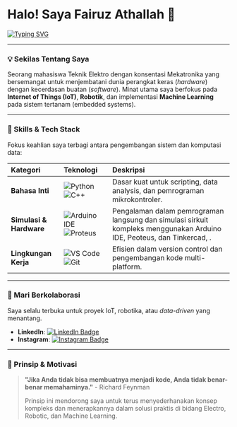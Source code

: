 # Halo! Saya Fairuz Athallah 🚀

[![Typing SVG](https://readme-typing-svg.herokuapp.com?lines=Mahasiswa%20di%20bidang%20Teknik%20Elektro;Fokus%20pada%20IoT%2C%20Robotik%20%26%20ML;Mari%20Mulai%20Berinovasi!&center=true&width=500&height=50)](https://git.io/typing-svg)

---

### 💡 Sekilas Tentang Saya

Seorang mahasiswa Teknik Elektro dengan konsentasi Mekatronika yang bersemangat untuk menjembatani dunia perangkat keras (*hardware*) dengan kecerdasan buatan (*software*). Minat utama saya berfokus pada **Internet of Things (IoT)**, **Robotik**, dan implementasi **Machine Learning** pada sistem tertanam (embedded systems).

---

### 🧠 Skills & Tech Stack

Fokus keahlian saya terbagi antara pengembangan sistem dan komputasi data:

| Kategori | Teknologi | Deskripsi |
| :--- | :--- | :--- |
| **Bahasa Inti** | ![Python](https://img.shields.io/badge/-Python-3776AB?style=flat-square&logo=python&logoColor=white) ![C++](https://img.shields.io/badge/-C%2B%2B-00599C?style=flat-square&logo=c%2B%2B&logoColor=white) | Dasar kuat untuk scripting, data analysis, dan pemrograman mikrokontroler. |
| **Simulasi & Hardware** | ![Arduino IDE](https://img.shields.io/badge/-Arduino-00979D?style=flat-square&logo=arduino&logoColor=white) ![Proteus](https://img.shields.io/badge/-Proteus-2A62AF?style=flat-square&logo=data:image/svg+xml;base64,PHN2ZyB4bWxucz0iaHR0cDovL3d3dy53My5vcmcvMjAwMC9zdmciIHdpZHRoPSIxNiIgaGVpZ2h0PSIxNiIgdmlld0JveD0iMCAwIDI0IDI0Ij48cGF0aCBmaWxsPSIjRjBGMEYwIiBkPSJNMjEgNnYyLjMyTDE2LjY4IDhsNC4zMiAyLjY4VjE0aC02di00LjcyTDEwLjY4IDhsNC4zMi0yLjY4VjZIMjF6TTMgMTBoNnY0SDNWMTB6Ii8+PC9zdmc+) | Pengalaman dalam pemrograman langsung dan simulasi sirkuit kompleks menggunakan Arduino IDE, Peoteus, dan Tinkercad, . |
| **Lingkungan Kerja** | ![VS Code](https://img.shields.io/badge/-VS%20Code-007ACC?style=flat-square&logo=visual-studio-code&logoColor=white) ![Git](https://img.shields.io/badge/-Git-F05032?style=flat-square&logo=git&logoColor=white) | Efisien dalam version control dan pengembangan kode multi-platform. |

---

### 🔗 Mari Berkolaborasi

Saya selalu terbuka untuk proyek IoT, robotika, atau *data-driven* yang menantang.

- **LinkedIn**: [![LinkedIn Badge](https://img.shields.io/badge/-LinkedIn-0A66C2?style=flat-square&logo=linkedin&logoColor=white)](**https://www.linkedin.com/in/fairuz-athallah-57001923b?utm_source=share&utm_campaign=share_via&utm_content=profile&utm_medium=android_app**)
- **Instagram**: [![Instagram Badge](https://img.shields.io/badge/-Instagram-E4405F?style=flat-square&logo=instagram&logoColor=white)](**https://www.instagram.com/fairuzathh_?igsh=cXMwZmc0cTd4a2Nl**)

---

### 🎯 Prinsip & Motivasi

> **"Jika Anda tidak bisa membuatnya menjadi kode, Anda tidak benar-benar memahaminya."** - Richard Feynman
> 
> Prinsip ini mendorong saya untuk terus menyederhanakan konsep kompleks dan menerapkannya dalam solusi praktis di bidang Electro, Robotic, dan Machine Learning.
